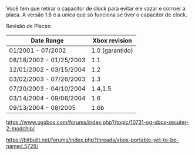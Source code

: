 
Você tem que retirar o capacitor de clock para evitar ele vazar e corroer a placa.
A versão 1.6 é a unica que só funciona se tiver o capacitor de clock.

Revisão de Placas:

| Date Range | Xbox revision |
| ---------- | ------------- |
|01/2001 - 07/2002 | 1.0 (garantido) |
|08/18/2002 - 01/25/2003 | 1.1 |
|12/01/2002 - 03/15/2004 | 1.2 |
|03/02/2003 - 07/26/2003 | 1.3 |
|07/20/2003 - 04/10/2004 | 1.4,1.5 |
|03/14/2004 - 09/06/2004 | 1.6 |
|09/13/2004 - 08/2005 | 1.6b |



https://www.ogxbox.com/forums/index.php?/topic/10731-og-xbox-xecuter-2-modchip/

https://bitbuilt.net/forums/index.php?threads/xbox-portable-yet-to-be-named.5726/
